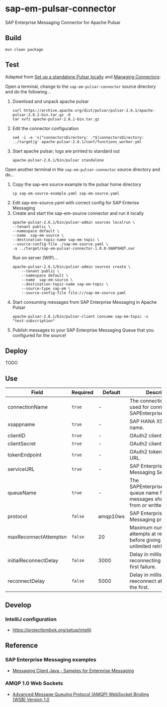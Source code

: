 # sap-em-pulsar-connector
SAP Enterprise Messaging Connector for Apache Pulsar

## Build
```
mvn clean package
```
## Test
Adapted from [Set up a standalone Pulsar locally](https://pulsar.apache.org/docs/en/standalone/) and 
[Managing Connectors](https://pulsar.apache.org/docs/en/io-managing/):

Open a terminal, change to the `sap-em-pulsar-connector` source directory and do the following...

1. Download and unpack apache pulsar
    ```
    curl https://archive.apache.org/dist/pulsar/pulsar-2.6.1/apache-pulsar-2.6.1-bin.tar.gz -O
    tar xvfz apache-pulsar-2.6.1-bin.tar.gz
    ```
1. Edit the connector configuration
    ```
    sed -i -e 's|^connectorsDirectory: .*$|connectorsDirectory: ../target|g' apache-pulsar-2.6.1/conf/functions_worker.yml
    ```
1. Start apache pulsar; logs are printed to standard out  
    ```
    apache-pulsar-2.6.1/bin/pulsar standalone
    ```     
Open another terminal in the `sap-em-pulsar-connector` source directory and do...
1. Copy the sap-em source example to the pulsar home directory 
    ```
    cp sap-em-source-example.yaml sap-em-source.yaml
    ```
1. Edit sap-em-source.yaml with correct config for SAP Enterise Messaging
1. Create and start the sap-em-source connector and run it locally 
    ```
    apache-pulsar-2.6.1/bin/pulsar-admin sources localrun \
    --tenant public \
    --namespace default \
    --name  sap-em-source \
    --destination-topic-name sap-em-topic \
    --source-config-file ./sap-em-source.yaml \
	-a ../target/sap-em-pulsar-connector-1.0.0-SNAPSHOT.nar 
    ```
    Run on server (WIP)...    
    ```    
    apache-pulsar-2.6.1/bin/pulsar-admin sources create \
        --tenant public \
        --namespace default \
        --name  sap-em-source \
        --destination-topic-name sap-em-topic \
        --source-type sap-em \
        --source-config-file file:///sap-em-source.yaml
    ```
1. Start consuming messages from SAP Enterprise Messaging in Apache Pulsar
    ```
    apache-pulsar-2.6.1/bin/pulsar-client consume sap-em-topic -s "test-subscription"
    ```
1. Publish messages to your SAP Enterprise Messaging Queue that you configured for the source!

## Deploy

TODO

## Use

Field                 | Required | Default  | Description
--------------------- | -------- | -------- | ------------
connectionName        | `true`   | -        | The connection name used for connecting to SAPEnterpriseMessaging.
xsappname             | `true`   | -        | SAP HANA XS application name.
clientID              | `true`   | -        | OAuth2 client id.
clientSecret          | `true`   | -        | OAuth2 client secret.
tokenEndpoint         | `true`   | -        | OAuth2 token endpoint URL.
serviceURL            | `true`   | -        | SAP Enterprise Messaging Service URL.
queueName             | `true`   | -        | The SAPEnterpriseMessaging queue name from which messages should be read from or written to.
protocol              | `false`  | amqp10ws | SAP Enterprise Messaging protocol.
maxReconnectAttemptsn | `false`  | 20       | Maximum number of attempts at reconnecting before giving up; -1 for unlimited retries.
initialReconnectDelay | `false`  | 3000     | Delay in millis before reconnecting after the first failure.
reconnectDelay        | `false`  | 5000     | Delay in millis between reeconnect attempts after the first.

## Develop

### IntelliJ configuration

* https://projectlombok.org/setup/intellij    

## Reference

### SAP Enterprise Messaging examples

* [Messaging Client Java - Samples for Enterprise Messaging](https://github.com/SAP-samples/enterprise-messaging-client-java-samples)

### AMQP 1.0 Web Sockets

* [Advanced Message Queuing Protocol (AMQP) WebSocket Binding (WSB) Version 1.0](https://docs.oasis-open.org/amqp-bindmap/amqp-wsb/v1.0/amqp-wsb-v1.0.html)